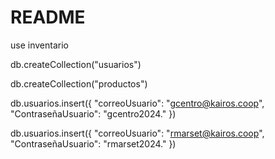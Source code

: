# README

use inventario

db.createCollection("usuarios")

db.createCollection("productos")

db.usuarios.insert({
"correoUsuario": "gcentro@kairos.coop",
"ContraseñaUsuario": "gcentro2024."
})

db.usuarios.insert({
"correoUsuario": "rmarset@kairos.coop",
"ContraseñaUsuario": "rmarset2024."
})
